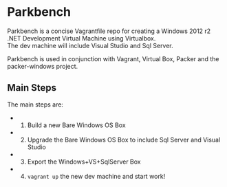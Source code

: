 # Parkbench

Parkbench is a concise Vagrantfile repo for creating a Windows 2012 r2 .NET Development Virtual Machine using Virtualbox.  
The dev machine will include Visual Studio and Sql Server. 

Parkbench is used in conjunction with Vagrant, Virtual Box, Packer and the packer-windows project.  


## Main Steps

The main steps are:

* 1) Build a new Bare Windows OS Box
* 2) Upgrade the Bare Windows OS Box to include Sql Server and Visual Studio
* 3) Export the Windows+VS+SqlServer Box
* 4) ```vagrant up``` the new dev machine and start work!







